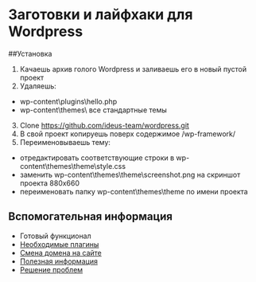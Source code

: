# Заготовки и лайфхаки для Wordpress

##Установка
1. Качаешь архив голого Wordpress и заливаешь его в новый пустой проект
2. Удаляешь:
 - wp-content\plugins\hello.php
 - wp-content\themes\ все стандартные темы
3. Clone https://github.com/ideus-team/wordpress.git
4. В свой проект копируешь поверх содержимое /wp-framework/
5. Переименовываешь тему:
 - отредактировать соответствующие строки в wp-content\themes\theme\style.css
 - заменить wp-content\themes\theme\screenshot.png на скриншот проекта 880х660
 - переименовать папку wp-content\themes\theme по имени проекта

## Вспомогательная информация

* Готовый функционал
* [Необходимые плагины](https://github.com/ideus-team/wordpress/blob/master/info/plugins.md)
* [Смена домена на сайте](https://github.com/veloper/WordPress-Domain-Changer)
* [Полезная информация](https://github.com/ideus-team/wordpress/blob/master/info/info.md)
* [Решение проблем](https://github.com/ideus-team/wordpress/blob/master/info/solving.md)
